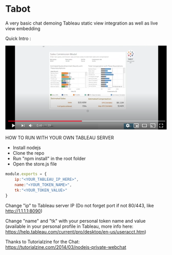 # Tabot
A very basic chat demoing Tableau static view integration as well as live view embedding 

Quick Intro :

[![ScreenShot](https://raw.githubusercontent.com/aalteirac/tableau-bot/master/thumb.png)](https://youtu.be/ZwLbbvJ1x1o)


HOW TO RUN WITH YOUR OWN TABLEAU SERVER

- Install nodejs
- Clone the repo
- Run "npm install" in the root folder
- Open the store.js file

```javascript
module.exports = {
    ip:"<YOUR_TABLEAU_IP_HERE>",
    name:"<YOUR_TOKEN_NAME>",
    tk:"<YOUR_TOKEN_VALUE>"
}
```

Change "ip" to Tableau server IP (Do not forget port if not 80/443, like http://1.1.1.1:8090)

Change "name" and "tk" with your personal token name and value (available in your personal profile in Tableau, more info here: https://help.tableau.com/current/pro/desktop/en-us/useracct.htm)

Thanks to Tutorialzine for the Chat:
https://tutorialzine.com/2014/03/nodejs-private-webchat 
